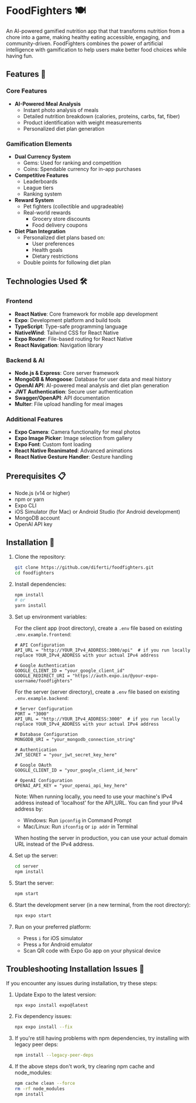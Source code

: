 # FoodFighters 🍽️

An AI-powered gamified nutrition app that that transforms nutrition from a chore into a game, making healthy eating accessible, engaging, and community-driven. FoodFighters combines the power of artificial intelligence with gamification to help users make better food choices while having fun.

## Features 🌟

### Core Features
- **AI-Powered Meal Analysis**
  - Instant photo analysis of meals
  - Detailed nutrition breakdown (calories, proteins, carbs, fat, fiber)
  - Product identification with weight measurements
  - Personalized diet plan generation

### Gamification Elements
- **Dual Currency System**
  - Gems: Used for ranking and competition
  - Coins: Spendable currency for in-app purchases
- **Competitive Features**
  - Leaderboards
  - League tiers
  - Ranking system
- **Reward System**
  - Pet fighters (collectible and upgradeable)
  - Real-world rewards
    - Grocery store discounts
    - Food delivery coupons
- **Diet Plan Integration**
  - Personalized diet plans based on:
    - User preferences
    - Health goals
    - Dietary restrictions
  - Double points for following diet plan

## Technologies Used 🛠️

### Frontend
- **React Native**: Core framework for mobile app development
- **Expo**: Development platform and build tools
- **TypeScript**: Type-safe programming language
- **NativeWind**: Tailwind CSS for React Native
- **Expo Router**: File-based routing for React Native
- **React Navigation**: Navigation library

### Backend & AI
- **Node.js & Express**: Core server framework
- **MongoDB & Mongoose**: Database for user data and meal history
- **OpenAI API**: AI-powered meal analysis and diet plan generation
- **JWT Authentication**: Secure user authentication
- **Swagger/OpenAPI**: API documentation
- **Multer**: File upload handling for meal images

### Additional Features
- **Expo Camera**: Camera functionality for meal photos
- **Expo Image Picker**: Image selection from gallery
- **Expo Font**: Custom font loading
- **React Native Reanimated**: Advanced animations
- **React Native Gesture Handler**: Gesture handling

## Prerequisites 📋

- Node.js (v14 or higher)
- npm or yarn
- Expo CLI
- iOS Simulator (for Mac) or Android Studio (for Android development)
- MongoDB account
- OpenAI API key

## Installation 🚀

1. Clone the repository:
   ```bash
   git clone https://github.com/diferti/foodfighters.git
   cd foodfighters
   ```

2. Install dependencies:
   ```bash
   npm install
   # or
   yarn install
   ```

3. Set up environment variables:

   For the client app (root directory), create a `.env` file based on existing `.env.example.frontend`:
   ```env
   # API Configuration
   API_URL = "http://YOUR_IPv4_ADDRESS:3000/api"  # if you run locally replace YOUR_IPv4_ADDRESS with your actual IPv4 address
   
   # Google Authentication
   GOOGLE_CLIENT_ID = "your_google_client_id"
   GOOGLE_REDIRECT_URI = "https://auth.expo.io/@your-expo-username/foodfighters"
   ```

   For the server (server directory), create a `.env` file based on existing `.env.example.backend`:
   ```env
   # Server Configuration
   PORT = "3000"
   API_URL = "http://YOUR_IPv4_ADDRESS:3000"  # if you run locally replace YOUR_IPv4_ADDRESS with your actual IPv4 address

   # Database Configuration
   MONGODB_URI = "your_mongodb_connection_string"

   # Authentication
   JWT_SECRET = "your_jwt_secret_key_here"

   # Google OAuth
   GOOGLE_CLIENT_ID = "your_google_client_id_here"

   # OpenAI Configuration
   OPENAI_API_KEY = "your_openai_api_key_here"
   ```

   Note: When running locally, you need to use your machine's IPv4 address instead of 'localhost' for the API_URL. You can find your IPv4 address by:
   - Windows: Run `ipconfig` in Command Prompt
   - Mac/Linux: Run `ifconfig` or `ip addr` in Terminal
   
   When hosting the server in production, you can use your actual domain URL instead of the IPv4 address.

4. Set up the server:
   ```bash
   cd server
   npm install
   ```

5. Start the server:
   ```bash
   npm start
   ```

6. Start the development server (in a new terminal, from the root directory):
   ```bash
   npx expo start
   ```

7. Run on your preferred platform:
   - Press `i` for iOS simulator
   - Press `a` for Android emulator
   - Scan QR code with Expo Go app on your physical device

## Troubleshooting Installation Issues 🔧

If you encounter any issues during installation, try these steps:

1. Update Expo to the latest version:
   ```bash
   npx expo install expo@latest
   ```

2. Fix dependency issues:
   ```bash
   npx expo install --fix
   ```

3. If you're still having problems with npm dependencies, try installing with legacy peer deps:
   ```bash
   npm install --legacy-peer-deps
   ```

4. If the above steps don't work, try clearing npm cache and node_modules:
   ```bash
   npm cache clean --force
   rm -rf node_modules
   npm install
   ```